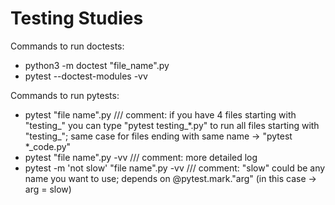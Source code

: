 # Testing Studies

Commands to run doctests:
- python3 -m doctest "file_name".py
- pytest --doctest-modules -vv

Commands to run pytests:
- pytest "file name".py          /// comment: if you have 4 files starting with "testing_" you can type "pytest testing_*.py" to run all files starting with "testing_"; same case for files ending with same name -> "pytest *_code.py"
- pytest "file name".py -vv         /// comment: more detailed log
- pytest -m 'not slow' "file name".py -vv         /// comment: "slow" could be any name you want to use; depends on @pytest.mark."arg" (in this case -> arg = slow)